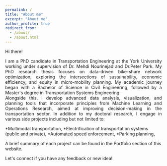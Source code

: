 ```yaml
---
permalink: /
title: "About me"
excerpt: "About me"
author_profile: true
redirect_from: 
  - /about/
  - /about.html
---
```


Hi there! 

<div style="text-align: justify;">
I am a PhD candidate in Transportation Engineering at the York University working under supervision of Dr. Mehdi Nourinejad and Dr.Peter Park. My PhD research thesis focuses on data-driven bike-share network optimization, exploring the intersections of sustainability, economic efficiency, and equity in micro-mobility planning. My academic journey began with a Bachelor of Science in Civil Engineering, followed by a Master's degree in Transportation Systems Engineering.</div>

<div style="text-align: justify;">
Alongside this, I develop advanced data analysis, visualization, and planning tools that incorporate principles from Machine Learning and Operations Research, aimed at improving decision-making in the transportation sector. In addition to my doctoral research, I engage in various side projects including but not limited to:</div>


*Multimodal transportation, 
*Electrification of transportation systems (public and private),
*Automated speed enforcement,
*Parking planning,



A brief summary of each project can be found in the Portfolio section of this website.


Let's connect if you have any feedback or new idea!



